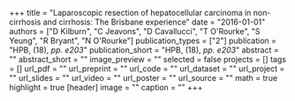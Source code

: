 +++
title = "Laparoscopic resection of hepatocellular carcinoma in non-cirrhosis and cirrhosis: The Brisbane experience"
date = "2016-01-01"
authors = ["D Kilburn", "C Jeavons", "D Cavallucci", "T O'Rourke", "S Yeung", "R Bryant", "N O'Rourke"]
publication_types = ["2"]
publication = "HPB, (18), _pp. e203_"
publication_short = "HPB, (18), _pp. e203_"
abstract = ""
abstract_short = ""
image_preview = ""
selected = false
projects = []
tags = []
url_pdf = ""
url_preprint = ""
url_code = ""
url_dataset = ""
url_project = ""
url_slides = ""
url_video = ""
url_poster = ""
url_source = ""
math = true
highlight = true
[header]
image = ""
caption = ""
+++
